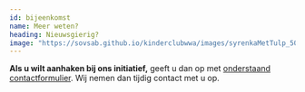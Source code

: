 ```yaml
---
id: bijeenkomst
name: Meer weten?
heading: Nieuwsgierig?
image: "https://sovsab.github.io/kinderclubwwa/images/syrenkaMetTulp_500x500.png"
---
```

**Als u wilt aanhaken bij ons initiatief,** geeft u dan op met [onderstaand contactformulier](/kinderclubwwa/#/contactform). Wij nemen dan tijdig contact met u op.
